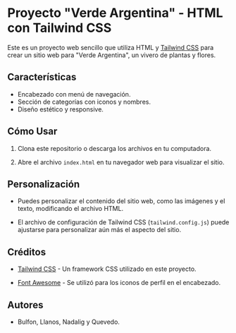 # Proyecto "Verde Argentina" - HTML con Tailwind CSS

Este es un proyecto web sencillo que utiliza HTML y [Tailwind CSS](https://tailwindcss.com/) para crear un sitio web para "Verde Argentina", un vivero de plantas y flores.

## Características

- Encabezado con menú de navegación.
- Sección de categorías con iconos y nombres.
- Diseño estético y responsive.

## Cómo Usar

1. Clona este repositorio o descarga los archivos en tu computadora.

2. Abre el archivo `index.html` en tu navegador web para visualizar el sitio.

## Personalización

- Puedes personalizar el contenido del sitio web, como las imágenes y el texto, modificando el archivo HTML.

- El archivo de configuración de Tailwind CSS (`tailwind.config.js`) puede ajustarse para personalizar aún más el aspecto del sitio.


## Créditos

- [Tailwind CSS](https://tailwindcss.com/) - Un framework CSS utilizado en este proyecto.

- [Font Awesome](https://fontawesome.com/) - Se utilizó para los iconos de perfil en el encabezado.


## Autores

- Bulfon, Llanos, Nadalig y Quevedo.
